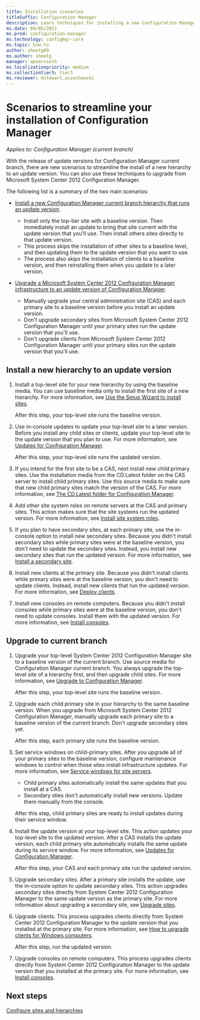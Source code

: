 ```yaml
---
title: Installation scenarios
titleSuffix: Configuration Manager
description: Learn techniques for installing a new Configuration Manager hierarchy when you update or upgrade a site.
ms.date: 04/05/2021
ms.prod: configuration-manager
ms.technology: configmgr-core
ms.topic: how-to
author: sheetg09
ms.author: sheetg
manager: apoorvseth
ms.localizationpriority: medium
ms.collectiontier3: tier3
ms.reviewer: mstewart,aczechowski
---
```


# Scenarios to streamline your installation of Configuration Manager

*Applies to: Configuration Manager (current branch)*

With the release of update versions for Configuration Manager current branch, there are new scenarios to streamline the install of a new hierarchy to an update version. You can also use these techniques to upgrade from Microsoft System Center 2012 Configuration Manager.

The following list is a summary of the two main scenarios:

- [Install a new Configuration Manager current branch hierarchy that runs an update version](#install-a-new-hierarchy-to-an-update-version).

  - Install only the top-tier site with a baseline version. Then immediately install an update to bring that site current with the update version that you'll use. Then install others sites directly to that update version.
  - This process skips the installation of other sites to a baseline level, and then updating them to the update version that you want to use.
  - The process also skips the installation of clients to a baseline version, and then reinstalling them when you update to a later version.

- [Upgrade a Microsoft System Center 2012 Configuration Manager infrastructure to an update version of Configuration Manager](#upgrade-to-current-branch).

  - Manually upgrade your central administration site (CAS) and each primary site to a baseline version before you install an update version.
  - Don't upgrade secondary sites from Microsoft System Center 2012 Configuration Manager until your primary sites run the update version that you'll use.
  - Don't upgrade clients from Microsoft System Center 2012 Configuration Manager until your primary sites run the update version that you'll use.

## Install a new hierarchy to an update version

1. Install a top-level site for your new hierarchy by using the baseline media. You can use baseline media only to install the first site of a new hierarchy. For more information, see [Use the Setup Wizard to install sites](use-the-setup-wizard-to-install-sites.md).

    After this step, your top-level site runs the baseline version.

1. Use in-console updates to update your top-level site to a later version. Before you install any child sites or clients, update your top-level site to the update version that you plan to use. For more information, see [Updates for Configuration Manager](../../manage/updates.md).

    After this step, your top-level site runs the updated version.

1. If you intend for the first site to be a CAS, next install new child primary sites. Use the installation media from the CD.Latest folder on the CAS server to install child primary sites. Use this source media to make sure that new child primary sites match the version of the CAS. For more information, see [The CD.Latest folder for Configuration Manager](../../manage/the-cd.latest-folder.md).

1. Add other site system roles on remote servers at the CAS and primary sites. This action makes sure that the site systems run the updated version. For more information, see [Install site system roles](../configure/install-site-system-roles.md).

1. If you plan to have secondary sites, at each primary site, use the in-console option to install new secondary sites. Because you didn't install secondary sites while primary sites were at the baseline version, you don't need to update the secondary sites. Instead, you install new secondary sites that run the updated version. For more information, see [Install a secondary site](setup-wizard-secondary.md).

1. Install new clients at the primary site. Because you didn't install clients while primary sites were at the baseline version, you don't need to update clients. Instead, install new clients that run the updated version. For more information, see [Deploy clients](../../../clients/deploy/deploy-clients-to-windows-computers.md).

1. Install new consoles on remote computers. Because you didn't install consoles while primary sites were at the baseline version, you don't need to update consoles. Install them with the updated version. For more information, see [Install consoles](install-consoles.md).

## Upgrade to current branch

1. Upgrade your top-level System Center 2012 Configuration Manager site to a baseline version of the current branch. Use source media for Configuration Manager current branch. You always upgrade the top-level site of a hierarchy first, and then upgrade child sites. For more information, see [Upgrade to Configuration Manager](upgrade-to-configuration-manager.md).

    After this step, your top-level site runs the baseline version.

1. Upgrade each child primary site in your hierarchy to the same baseline version. When you upgrade from Microsoft System Center 2012 Configuration Manager, manually upgrade each primary site to a baseline version of the current branch. Don't upgrade secondary sites yet.

    After this step, each primary site runs the baseline version.

1. Set service windows on child-primary sites. After you upgrade all of your primary sites to the baseline version, configure maintenance windows to control when those sites install infrastructure updates. For more information, see [Service windows for site servers](../../manage/service-windows.md).

    - Child primary sites automatically install the same updates that you install at a CAS.
    - Secondary sties don't automatically install new versions. Update them manually from the console.

    After this step, child primary sites are ready to install updates during their service window.

1. Install the update version at your top-level site. This action updates your top-level site to the updated version. After a CAS installs the update version, each child primary site automatically installs the same update during its service window. For more information, see [Updates for Configuration Manager](../../manage/updates.md).

    After this step, your CAS and each primary site run the updated version.

1. Upgrade secondary sites. After a primary site installs the update, use the in-console option to update secondary sites. This action upgrades secondary sites directly from System Center 2012 Configuration Manager to the same update version as the primary site. For more information about upgrading a secondary site, see [Upgrade sites](upgrade-to-configuration-manager.md#upgrade-sites).

1. Upgrade clients. This process upgrades clients directly from System Center 2012 Configuration Manager to the update version that you installed at the primary site. For more information, see [How to upgrade clients for Windows computers](../../../clients/manage/upgrade/upgrade-clients-for-windows-computers.md).

    After this step, run the updated version.

1. Upgrade consoles on remote computers. This process upgrades clients directly from System Center 2012 Configuration Manager to the update version that you installed at the primary site. For more information, see [Install consoles](install-consoles.md).

## Next steps

[Configure sites and hierarchies](../configure/configure-sites-and-hierarchies.md)
